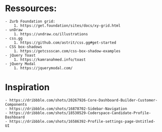 # Ressources:
    - Zurb Foundation grid:
        1. https://get.foundation/sites/docs/xy-grid.html
    - unDraw
        1. https://undraw.co/illustrations
    - css.gg
        1. https://github.com/astrit/css.gg#get-started
    - CSS box-shadows
        1. https://getcssscan.com/css-box-shadow-examples
    - jQuery Toast
        1. https://kamranahmed.info/toast
    - jQuery Modal
        1. https://jquerymodal.com/

# Inspiration
    - https://dribbble.com/shots/20267926-Core-Dashboard-Builder-Customer-Components
    - https://dribbble.com/shots/16878702-Sidebar-Navigation
    - https://dribbble.com/shots/18530529-Coderspace-Candidate-Profile-Dashboard
    - https://dribbble.com/shots/16586392-Profile-settings-page-Untitled-UI